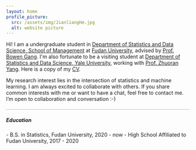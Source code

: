 ```yaml
---
layout: home
profile_picture:
  src: /assets/img/JianliangHe.jpg
  alt: website picture
---
```

<p>
Hi! I am a undergraduate student in <a href="https://www.fdsm.fudan.edu.cn/aboutus/default.html">Department of Statistics and Data Science, 
	School of Management</a> at <a href="https://www.fudan.edu.cn/">Fudan University</a>, advised by
	<a href="https://www.fdsm.fudan.edu.cn/AboutUs/preview.html?uid=012127">Prof. Bowen Gang</a>.  
	I'm also fortunate to be a visiting student at <a href="https://statistics.yale.edu//">Department of Statistics and Data Science, Yale University</a>, 
	working with <a href="https://zhuoranyang.github.io/">Prof. Zhuoran Yang</a>. Here is a copy of my <a href="assets/files/Jianliang-He.pdf">CV</a>.
</p>

<p>
My research interest lies in the intersection of statistics and machine learning. I am always excited to collaborate with others. If you share common interests with me or want to have a chat, feel free to contact me. I’m open to collaboration and conversation :-)
</p>

<hr style="height:1px;opacity:0.3;color:gray;margin:20px 0px 15px 0px">

<h5> Education </h5>
- B.S. in Statistics, Fudan University, 2020 - now
- High School Affiliated to Fudan University, 2017 - 2020

